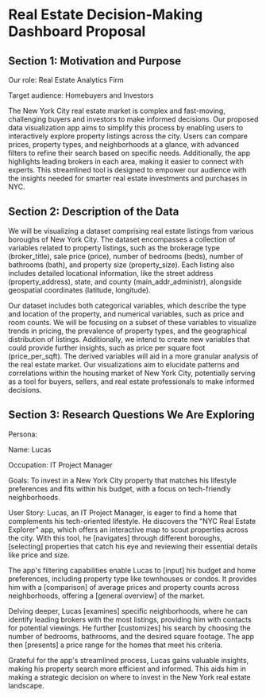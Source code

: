 # Real Estate Decision-Making Dashboard Proposal

## Section 1: Motivation and Purpose

Our role: Real Estate Analytics Firm

Target audience: Homebuyers and Investors

The New York City real estate market is complex and fast-moving, challenging buyers and investors to make informed decisions. Our proposed data visualization app aims to simplify this process by enabling users to interactively explore property listings across the city. Users can compare prices, property types, and neighborhoods at a glance, with advanced filters to refine their search based on specific needs. Additionally, the app highlights leading brokers in each area, making it easier to connect with experts. This streamlined tool is designed to empower our audience with the insights needed for smarter real estate investments and purchases in NYC.

## Section 2: Description of the Data

We will be visualizing a dataset comprising real estate listings from various boroughs of New York City. The dataset encompasses a collection of variables related to property listings, such as the brokerage type (broker_title), sale price (price), number of bedrooms (beds), number of bathrooms (bath), and property size (property_size). Each listing also includes detailed locational information, like the street address (property_address), state, and county (main_addr_administr), alongside geospatial coordinates (latitude, longitude).

Our dataset includes both categorical variables, which describe the type and location of the property, and numerical variables, such as price and room counts. We will be focusing on a subset of these variables to visualize trends in pricing, the prevalence of property types, and the geographical distribution of listings. Additionally, we intend to create new variables that could provide further insights, such as price per square foot (price_per_sqft). The derived variables will aid in a more granular analysis of the real estate market. Our visualizations aim to elucidate patterns and correlations within the housing market of New York City, potentially serving as a tool for buyers, sellers, and real estate professionals to make informed decisions.


## Section 3: Research Questions We Are Exploring

Persona:

Name: Lucas

Occupation: IT Project Manager

Goals: To invest in a New York City property that matches his lifestyle preferences and fits within his budget, with a focus on tech-friendly neighborhoods.

User Story:
Lucas, an IT Project Manager, is eager to find a home that complements his tech-oriented lifestyle. He discovers the "NYC Real Estate Explorer" app, which offers an interactive map to scout properties across the city. With this tool, he [navigates] through different boroughs, [selecting] properties that catch his eye and reviewing their essential details like price and size.

The app's filtering capabilities enable Lucas to [input] his budget and home preferences, including property type like townhouses or condos. It provides him with a [comparison] of average prices and property counts across neighborhoods, offering a [general overview] of the market.

Delving deeper, Lucas [examines] specific neighborhoods, where he can identify leading brokers with the most listings, providing him with contacts for potential viewings. He further [customizes] his search by choosing the number of bedrooms, bathrooms, and the desired square footage. The app then [presents] a price range for the homes that meet his criteria.

Grateful for the app's streamlined process, Lucas gains valuable insights, making his property search more efficient and informed. This aids him in making a strategic decision on where to invest in the New York real estate landscape.

